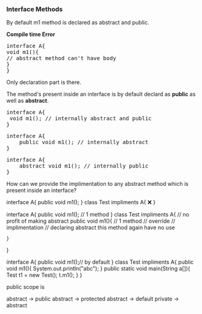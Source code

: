 ### Interface Methods 

By default m1 method is declared as abstract and public.  

**Compile time Error**
<pre>
interface A{
void m1(){
// abstract method can't have body
}
}
</pre>
Only declaration part is there.

The method's present inside an interface is by default declard as **public** as well as **abstract**.
<pre>
interface A{
 void m1(); // internally abstract and public
}
</pre>
<pre>
interface A{
    public void m1(); // internally abstract
}
</pre>
<pre>
interface A{
    abstract void m1(); // internally public
}
</pre>


How can we provide the implimentation to any abstract method which is present inside an interface?

interface A{
    public void m1();
}
class Test impliments A{
    ❌ 
}



interface A{
    public void m1(); // 1 method
}
class Test impliments A{  // no profit of making abstract
    public void m1(){ // 1 method // override // implimentation // declaring abstract this method again have no use
    
    }
}

interface A{
    public void m1();// by default 
}
class Test impliments A{
    public void m1(){ 
        System.out.println("abc");
    } 
    public static void main(String a[]){
        Test t1 = new Test();
        t.m1();
    }
}

public scope is 

abstract -> public
abstract -> protected
abstract -> default
private -> abstract 

